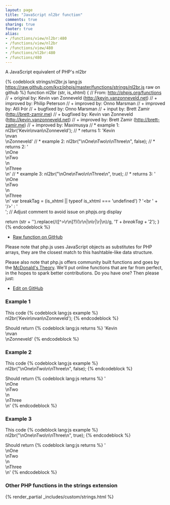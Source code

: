 ```yaml
---
layout: page
title: "JavaScript nl2br function"
comments: true
sharing: true
footer: true
alias:
- /functions/view/nl2br:480
- /functions/view/nl2br
- /functions/view/480
- /functions/nl2br:480
- /functions/480
---
```

<!-- Generated by Rakefile:build -->
A JavaScript equivalent of PHP's nl2br

{% codeblock strings/nl2br.js lang:js https://raw.github.com/kvz/phpjs/master/functions/strings/nl2br.js raw on github %}
function nl2br (str, is_xhtml) {
  // From: http://phpjs.org/functions
  // +   original by: Kevin van Zonneveld (http://kevin.vanzonneveld.net)
  // +   improved by: Philip Peterson
  // +   improved by: Onno Marsman
  // +   improved by: Atli Þór
  // +   bugfixed by: Onno Marsman
  // +      input by: Brett Zamir (http://brett-zamir.me)
  // +   bugfixed by: Kevin van Zonneveld (http://kevin.vanzonneveld.net)
  // +   improved by: Brett Zamir (http://brett-zamir.me)
  // +   improved by: Maximusya
  // *     example 1: nl2br('Kevin\nvan\nZonneveld');
  // *     returns 1: 'Kevin<br />\nvan<br />\nZonneveld'
  // *     example 2: nl2br("\nOne\nTwo\n\nThree\n", false);
  // *     returns 2: '<br>\nOne<br>\nTwo<br>\n<br>\nThree<br>\n'
  // *     example 3: nl2br("\nOne\nTwo\n\nThree\n", true);
  // *     returns 3: '<br />\nOne<br />\nTwo<br />\n<br />\nThree<br />\n'
  var breakTag = (is_xhtml || typeof is_xhtml === 'undefined') ? '<br ' + '/>' : '<br>'; // Adjust comment to avoid issue on phpjs.org display

  return (str + '').replace(/([^>\r\n]?)(\r\n|\n\r|\r|\n)/g, '$1' + breakTag + '$2');
}
{% endcodeblock %}

 - [Raw function on GitHub](https://github.com/kvz/phpjs/blob/master/functions/strings/nl2br.js)

Please note that php.js uses JavaScript objects as substitutes for PHP arrays, they are 
the closest match to this hashtable-like data structure. 

Please also note that php.js offers community built functions and goes by the 
[McDonald's Theory](https://medium.com/what-i-learned-building/9216e1c9da7d). We'll put online 
functions that are far from perfect, in the hopes to spark better contributions. 
Do you have one? Then please just: 

 - [Edit on GitHub](https://github.com/kvz/phpjs/edit/master/functions/strings/nl2br.js)

### Example 1
This code
{% codeblock lang:js example %}
nl2br('Kevin\nvan\nZonneveld');
{% endcodeblock %}

Should return
{% codeblock lang:js returns %}
'Kevin<br />\nvan<br />\nZonneveld'
{% endcodeblock %}

### Example 2
This code
{% codeblock lang:js example %}
nl2br("\nOne\nTwo\n\nThree\n", false);
{% endcodeblock %}

Should return
{% codeblock lang:js returns %}
'<br>\nOne<br>\nTwo<br>\n<br>\nThree<br>\n'
{% endcodeblock %}

### Example 3
This code
{% codeblock lang:js example %}
nl2br("\nOne\nTwo\n\nThree\n", true);
{% endcodeblock %}

Should return
{% codeblock lang:js returns %}
'<br />\nOne<br />\nTwo<br />\n<br />\nThree<br />\n'
{% endcodeblock %}


### Other PHP functions in the strings extension
{% render_partial _includes/custom/strings.html %}
